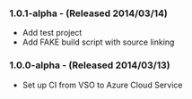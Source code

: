### 1.0.1-alpha - (Released 2014/03/14)
* Add test project
* Add FAKE build script with source linking

### 1.0.0-alpha - (Released 2014/03/13)
* Set up CI from VSO to Azure Cloud Service